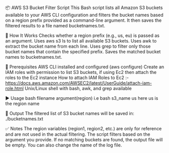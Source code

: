 📦 AWS S3 Bucket Filter Script
This Bash script lists all Amazon S3 buckets available to your AWS CLI configuration and filters the bucket names based on a region prefix provided as a command-line argument. It then saves the filtered results to a file named bucketnames.txt.

🚀 How It Works
Checks whether a region prefix (e.g., us, eu) is passed as an argument.
Uses aws s3 ls to list all available S3 buckets.
Uses awk to extract the bucket name from each line.
Uses grep to filter only those bucket names that contain the specified prefix.
Saves the matched bucket names to bucketnames.txt.

🧰 Prerequisites
AWS CLI installed and configured (aws configure)
Create an IAM roles with permission to list S3 buckets, if using Ec2 then attach the roles to the Ec2 instance
How to attach IAM Roles to Ec2 :- https://docs.aws.amazon.com/AWSEC2/latest/UserGuide/attach-iam-role.html
Unix/Linux shell with bash, awk, and grep available

▶️ Usage
bash filename argument(region) i.e bash s3_name us here us is the region name

📁 Output
The filtered list of S3 bucket names will be saved in: ./bucketnames.txt
 

✅ Notes
The region variables (region1, region2, etc.) are only for reference and are not used in the actual filtering. The script filters based on the argument you provide.
If no matching buckets are found, the output file will be empty.
You can also change the name of the log file.

